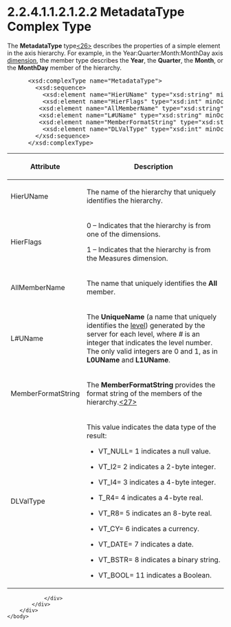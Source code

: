 <html dir="LTR" xmlns:mshelp="http://msdn.microsoft.com/mshelp" xmlns:ddue="http://ddue.schemas.microsoft.com/authoring/2003/5" xmlns:xlink="http://www.w3.org/1999/xlink" xmlns:tool="http://www.microsoft.com/tooltip">
    <head>
        <meta http-equiv="Content-Type" content="text/html; CHARSET=utf-8"></meta>
        <meta name="save" content="history"></meta>
        <title>2.2.4.1.1.2.1.2.2 MetadataType Complex Type</title>
        <xml>
            <mshelp:toctitle title="2.2.4.1.1.2.1.2.2 MetadataType Complex Type"></mshelp:toctitle>
            <mshelp:rltitle title="[MS-SSAS]: MetadataType Complex Type"></mshelp:rltitle>
            <mshelp:keyword index="A" term="b9248c48-7662-4a79-b7d4-a3132b48bf98"></mshelp:keyword>
            <mshelp:attr name="DCSext.ContentType" value="open specification"></mshelp:attr>
            <mshelp:attr name="AssetID" value="b9248c48-7662-4a79-b7d4-a3132b48bf98"></mshelp:attr>
            <mshelp:attr name="TopicType" value="kbRef"></mshelp:attr>
            <mshelp:attr name="DCSext.Title" value="[MS-SSAS]: MetadataType Complex Type" />
        </xml>
    </head>
    <body>
        <div id="header">
            <h1 class="heading">2.2.4.1.1.2.1.2.2 MetadataType Complex Type</h1>
        </div>
        <div id="mainSection">
            <div id="mainBody">
                <div id="allHistory" class="saveHistory"></div>
                <div id="sectionSection0" class="section" name="collapseableSection">
                    

<p>The <b>MetadataType</b> type<a id="Appendix_A_Target_26"></a><a href="b9ac4859-2662-44ca-b131-9addd8b953dc.md#Appendix_A_26" aria-label="Product behavior note 26">&lt;26&gt;</a> describes
the properties of a simple element in the axis hierarchy. For example, in the
Year:Quarter:Month:MonthDay axis <a href="8676f5ce-62d4-4244-a326-634bfed4aba4.md#gt_70d18eb1-eb3c-48f8-b0cd-7140f206406c">dimension</a>, the member type
describes the <b>Year</b>, the <b>Quarter</b>, the <b>Month</b>, or the <b>MonthDay</b>
member of the hierarchy.</p>

<dl>
<dd>
<div><pre> &lt;xsd:complexType name=&quot;MetadataType&quot;&gt;
   &lt;xsd:sequence&gt;
     &lt;xsd:element name=&quot;HierUName&quot; type=&quot;xsd:string&quot; minOccurs=&quot;1&quot; maxOccurs=&quot;1&quot; /&gt;
     &lt;xsd:element name=&quot;HierFlags&quot; type=&quot;xsd:int&quot; minOccurs=&quot;1&quot; maxOccurs=&quot;1&quot; /&gt;
    &lt;xsd:element name=&quot;AllMemberName&quot; type=&quot;xsd:string&quot; minOccurs=&quot;1&quot; maxOccurs=&quot;1&quot; /&gt;
    &lt;xsd:element name=&quot;L#UName&quot; type=&quot;xsd:string&quot; minOccurs=&quot;1&quot; maxOccurs=&quot;2&quot; /&gt;
    &lt;xsd:element name=&quot;MemberFormatString&quot; type=&quot;xsd:string&quot; minOccurs=&quot;0&quot; maxOccurs=&quot;1&quot; /&gt;
     &lt;xsd:element name=&quot;DLValType&quot; type=&quot;xsd:int&quot; minOccurs=&quot;1&quot; maxOccurs=&quot;1&quot; /&gt;
   &lt;/xsd:sequence&gt;
 &lt;/xsd:complexType&gt;
</pre></div>
</dd></dl>

<table>
 <thead>
  <tr>
   <th>
   <p>Attribute</p>
   </th>
   <th>
   <p>Description</p>
   </th>
  </tr>
 </thead>
 <tr>
  <td>
  <p>HierUName</p>
  </td>
  <td>
  <p>The name of the hierarchy that uniquely identifies the
  hierarchy.</p>
  </td>
 </tr>
 <tr>
  <td>
  <p>HierFlags</p>
  </td>
  <td>
  <p>0 – Indicates that the hierarchy is from one of the
  dimensions.</p>
  <p>1 – Indicates that the hierarchy is from the Measures
  dimension.</p>
  </td>
 </tr>
 <tr>
  <td>
  <p>AllMemberName</p>
  </td>
  <td>
  <p>The name that uniquely identifies the <b>All</b>
  member.</p>
  </td>
 </tr>
 <tr>
  <td>
  <p>L<i>#</i>UName</p>
  </td>
  <td>
  <p>The <b>UniqueName</b> (a name that uniquely identifies
  the <a href="8676f5ce-62d4-4244-a326-634bfed4aba4.md#gt_35243297-04e4-4bb0-be03-defaf24c4246">level</a>) generated
  by the server for each level, where <i>#</i> is an integer that indicates the
  level number. The only valid integers are 0 and 1, as in <b>L0UName</b> and <b>L1UName</b>.</p>
  </td>
 </tr>
 <tr>
  <td>
  <p>MemberFormatString</p>
  </td>
  <td>
  <p>The <b>MemberFormatString</b> provides the format
  string of the members of the hierarchy.<a id="Appendix_A_Target_27"></a><a href="b9ac4859-2662-44ca-b131-9addd8b953dc.md#Appendix_A_27" aria-label="Product behavior note 27">&lt;27&gt;</a></p>
  </td>
 </tr>
 <tr>
  <td>
  <p>DLValType</p>
  </td>
  <td>
  <p>This value indicates the data type of the result:</p>
  <ul><li><p><span><span>  
  </span></span><span>VT_NULL= 1 indicates a null
  value.</span></p>
  </li><li><p><span><span>  
  </span></span><span>VT_I2= 2 indicates a 2-byte
  integer.</span></p>
  </li><li><p><span><span>  
  </span></span><span>VT_I4= 3 indicates a 4-byte
  integer.</span></p>
  </li><li><p><span><span>  
  </span></span><span>T_R4= 4 indicates a 4-byte real.</span></p>
  </li><li><p><span><span>  
  </span></span><span>VT_R8= 5 indicates an 8-byte
  real.</span></p>
  </li><li><p><span><span>  
  </span></span><span>VT_CY= 6 indicates a currency.</span></p>
  </li><li><p><span><span>  
  </span></span><span>VT_DATE= 7 indicates a date.</span></p>
  </li><li><p><span><span>  
  </span></span><span>VT_BSTR= 8 indicates a binary
  string.</span></p>
  </li><li><p><span><span>  
  </span></span><span>VT_BOOL= 11 indicates a Boolean.</span></p>
  </li></ul></td>
 </tr>
</table>

<p> </p>


                </div>
            </div>
        </div>
    </body>
</html>